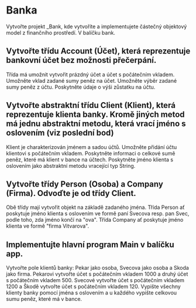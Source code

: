 # Banka

Vytvořte projekt <prijmeni>_Bank, kde vytvoříte a implementujete částečný objektový model z finančního prostředí. 
V balíčku bank.
## Vytvořte třídu Account (Účet), která reprezentuje bankovní účet bez možnosti přečerpání.
Třída má umožnit vytvořit prázdný účet a účet s počátečním vkladem.
Umožněte vklad zadané sumy peněz na účet.
Umožněte výběr zadané sumy peněz z účtu.
Poskytněte údaje o výši zůstatku na účtu. 
## Vytvořte abstraktní třídu Client (Klient), která reprezentuje klienta banky. Kromě jiných metod má jednu abstraktní metodu, která vrací jméno s oslovením (viz poslední bod)
Klient je charakterizován jménem a sadou účtů.
Umožněte přidání účtu klientovi s počátečním vkladem. 
Poskytněte informaci o celkové sumě peněz, které má klient v bance na účtech.
Poskytněte jméno klienta s oslovením jako abstraktní metodu vracející typ String.
## Vytvořte třídy Person (Osoba) a Company (Firma). Odvoďte je od třídy Client.
Obě třídy mají vytvořit objekt na základě zadaného jména.
Třída Person ať poskytuje jméno klienta s oslovením ve formě paní Svecova resp. pan Svec, podle toho, zda jméno končí na "ova". 
Třída Company ať poskytuje jméno klienta ve formě "firma Vitvarova".

## Implementujte hlavní program Main v balíčku app.
Vytvořte pole klientů banky: Pekar jako osoba, Svecova jako osoba a Skoda jako firma. 
Pekarovi vytvořte účet s počátečním vkladem 1000 a druhý účet s počátečním vkladem 500. Svecové vytvořte účet s počátečním vkladem 1200 a Škodě vytvořte účet s počátečním vkladem 120.
Vypište všechny klienty banky pomocí jména s oslovením a u každého vypište celkovou sumu peněz, které má v bance.
